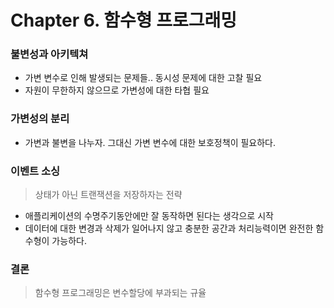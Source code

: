 # Chapter 6. 함수형 프로그래밍

### 불변성과 아키텍쳐

- 가변 변수로 인해 발생되는 문제들.. 동시성 문제에 대한 고찰 필요
- 자원이 무한하지 않으므로 가변성에 대한 타협 필요

### 가변성의 분리

- 가변과 불변을 나누자. 그대신 가변 변수에 대한 보호정책이 필요하다.

### 이벤트 소싱

> 상태가 아닌 트랜잭션을 저장하자는 전략

- 애플리케이션의 수명주기동안에만 잘 동작하면 된다는 생각으로 시작
- 데이터에 대한 변경과 삭제가 일어나지 않고 충분한 공간과 처리능력이면 완전한 함수형이 가능하다.

### 결론

> 함수형 프로그래밍은 변수할당에 부과되는 규율
